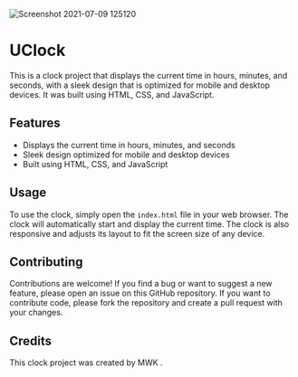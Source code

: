 ![Screenshot 2021-07-09 125120](https://user-images.githubusercontent.com/70536218/125074136-cc39b080-e0b4-11eb-89d9-25affd018e1c.png)

# UClock

This is a clock project that displays the current time in hours, minutes, and seconds, with a sleek design that is optimized for mobile and desktop devices. It was built using HTML, CSS, and JavaScript.

## Features

- Displays the current time in hours, minutes, and seconds
- Sleek design optimized for mobile and desktop devices
- Built using HTML, CSS, and JavaScript

## Usage

To use the clock, simply open the `index.html` file in your web browser. The clock will automatically start and display the current time. The clock is also responsive and adjusts its layout to fit the screen size of any device.

## Contributing

Contributions are welcome! If you find a bug or want to suggest a new feature, please open an issue on this GitHub repository. If you want to contribute code, please fork the repository and create a pull request with your changes.

## Credits

This clock project was created by MWK .
